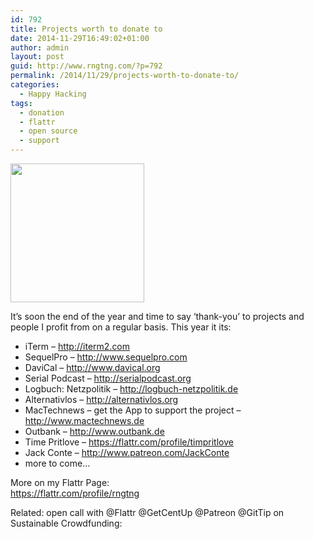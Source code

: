 ```yaml
---
id: 792
title: Projects worth to donate to
date: 2014-11-29T16:49:02+01:00
author: admin
layout: post
guid: http://www.rngtng.com/?p=792
permalink: /2014/11/29/projects-worth-to-donate-to/
categories:
  - Happy Hacking
tags:
  - donation
  - flattr
  - open source
  - support
---
```

<img class="aligncenter" src="http://stationery4africa.com/wp-content/uploads/2014/08/donatekids.jpg" alt="" width="214" height="222" />

It&#8217;s soon the end of the year and time to say &#8216;thank-you&#8217; to projects and people I profit from on a regular basis. This year it its:  
* iTerm &#8211; <http://iterm2.com>  
* SequelPro &#8211; <http://www.sequelpro.com>  
* DaviCal &#8211; <http://www.davical.org>  
* Serial Podcast &#8211; <http://serialpodcast.org>  
* Logbuch: Netzpolitik &#8211; <http://logbuch-netzpolitik.de>  
* Alternativlos &#8211; <http://alternativlos.org>  
* MacTechnews &#8211; get the App to support the project &#8211; <http://www.mactechnews.de>  
* Outbank &#8211; <http://www.outbank.de>  
* Time Pritlove &#8211; <https://flattr.com/profile/timpritlove>  
* Jack Conte &#8211; <http://www.patreon.com/JackConte>  
* more to come&#8230;

More on my Flattr Page:  
<https://flattr.com/profile/rngtng>

Related: open call with @Flattr @GetCentUp @Patreon @GitTip on Sustainable Crowdfunding:
